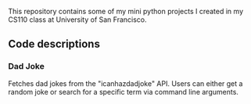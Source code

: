 This repository contains some of my mini python projects I created in my CS110 class at University of San Francisco.

## Code descriptions

### Dad Joke

Fetches dad jokes from the "icanhazdadjoke" API. Users can either get a random joke or search for a specific term via command line arguments.
